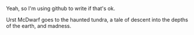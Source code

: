 Yeah, so I'm using github to write if that's ok.

Urst McDwarf goes to the haunted tundra, a tale of descent into the depths of the earth, and madness.
